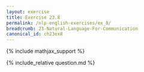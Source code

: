 ```yaml
---
layout: exercise
title: Exercise 23.8
permalink: /nlp-english-exercises/ex_8/
breadcrumb: 23-Natural-Language-For-Communication
canonical_id: ch23ex8
---
```


{% include mathjax_support %}
<div id="hiddden">{% include_relative question.md %}</div>